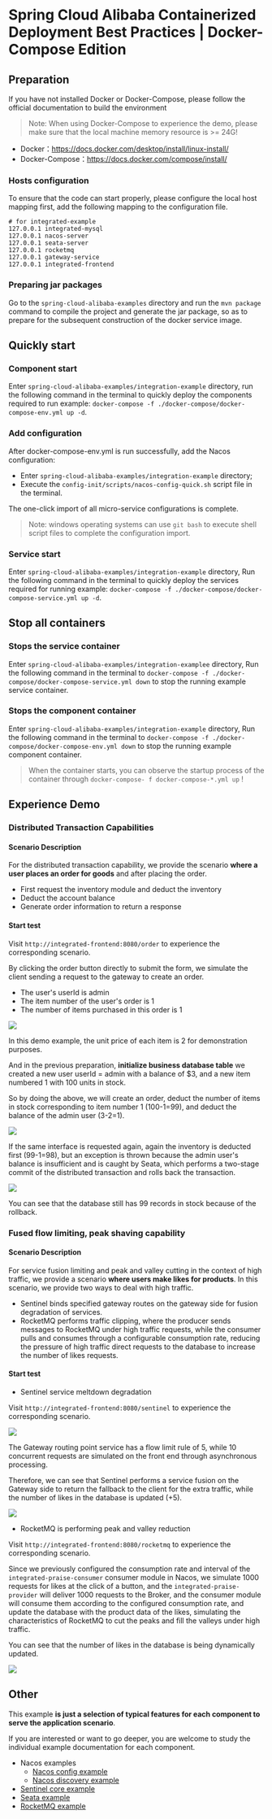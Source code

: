 # Spring Cloud Alibaba Containerized Deployment Best Practices | Docker-Compose Edition

## Preparation

If you have not installed Docker or Docker-Compose, please follow the official documentation to build the environment

> Note: When using Docker-Compose to experience the demo, please make sure that the local machine memory resource is >= 24G!

- Docker：https://docs.docker.com/desktop/install/linux-install/
- Docker-Compose：https://docs.docker.com/compose/install/

### Hosts configuration

To ensure that the code can start properly, please configure the local host mapping first, add the following mapping to the configuration file.

```shell
# for integrated-example
127.0.0.1 integrated-mysql
127.0.0.1 nacos-server
127.0.0.1 seata-server
127.0.0.1 rocketmq
127.0.0.1 gateway-service
127.0.0.1 integrated-frontend
```

### Preparing jar packages

Go to the `spring-cloud-alibaba-examples` directory and run the `mvn package` command to compile the project and generate the jar package, so as to prepare for the subsequent construction of the docker service image.

## Quickly start 

### Component start

Enter `spring-cloud-alibaba-examples/integration-example` directory, run the following command in the terminal to quickly deploy the components required to run example: `docker-compose -f ./docker-compose/docker-compose-env.yml up -d`.

### Add configuration

After docker-compose-env.yml is run successfully, add the Nacos configuration:

- Enter `spring-cloud-alibaba-examples/integration-example` directory;
- Execute the `config-init/scripts/nacos-config-quick.sh` script file in the terminal.

The one-click import of all micro-service configurations is complete.

> Note: windows operating systems can use `git bash` to execute shell script files to complete the configuration import.

### Service start

Enter `spring-cloud-alibaba-examples/integration-example` directory, Run the following command in the terminal to quickly deploy the services required for running example: `docker-compose -f ./docker-compose/docker-compose-service.yml up -d`.

## Stop all containers

### Stops the service container

Enter `spring-cloud-alibaba-examples/integration-examplee` directory, Run the following command in the terminal to `docker-compose -f ./docker-compose/docker-compose-service.yml down` to stop the running example service container.

### Stops the component container

Enter `spring-cloud-alibaba-examples/integration-example` directory, Run the following command in the terminal to `docker-compose -f ./docker-compose/docker-compose-env.yml down` to stop the running example component container.

> When the container starts, you can observe the startup process of the container through `docker-compose- f docker-compose-*.yml up` !

## Experience Demo

### Distributed Transaction Capabilities

#### Scenario Description

For the distributed transaction capability, we provide the scenario **where a user places an order for goods** and after placing the order.

- First request the inventory module and deduct the inventory
- Deduct the account balance
- Generate order information to return a response

#### Start test

Visit `http://integrated-frontend:8080/order` to experience the corresponding scenario.

By clicking the order button directly to submit the form, we simulate the client sending a request to the gateway to create an order.

- The user's userId is admin
- The item number of the user's order is 1
- The number of items purchased in this order is 1

![](https://my-img-1.oss-cn-hangzhou.aliyuncs.com/image-20221016155416524.png)

In this demo example, the unit price of each item is 2 for demonstration purposes.

And in the previous preparation, **initialize business database table** we created a new user userId = admin with a balance of $3, and a new item numbered 1 with 100 units in stock.

So by doing the above, we will create an order, deduct the number of items in stock corresponding to item number 1 (100-1=99), and deduct the balance of the admin user (3-2=1).

![](https://my-img-1.oss-cn-hangzhou.aliyuncs.com/image-20221016155429801.png)

If the same interface is requested again, again the inventory is deducted first (99-1=98), but an exception is thrown because the admin user's balance is insufficient and is caught by Seata, which performs a two-stage commit of the distributed transaction and rolls back the transaction.

![](https://my-img-1.oss-cn-hangzhou.aliyuncs.com/image-20221016155436112.png)

You can see that the database still has 99 records in stock because of the rollback.

### Fused flow limiting, peak shaving capability

#### Scenario Description

For service fusion limiting and peak and valley cutting in the context of high traffic, we provide a scenario **where users make likes for products**. In this scenario, we provide two ways to deal with high traffic.

- Sentinel binds specified gateway routes on the gateway side for fusion degradation of services.
- RocketMQ performs traffic clipping, where the producer sends messages to RocketMQ under high traffic requests, while the consumer pulls and consumes through a configurable consumption rate, reducing the pressure of high traffic direct requests to the database to increase the number of likes requests.

#### Start test

- Sentinel service meltdown degradation

Visit `http://integrated-frontend:8080/sentinel` to experience the corresponding scenario.

![](https://my-img-1.oss-cn-hangzhou.aliyuncs.com/image-20221016155501290.png)

The Gateway routing point service has a flow limit rule of 5, while 10 concurrent requests are simulated on the front end through asynchronous processing.

Therefore, we can see that Sentinel performs a service fusion on the Gateway side to return the fallback to the client for the extra traffic, while the number of likes in the database is updated (+5).

![](https://my-img-1.oss-cn-hangzhou.aliyuncs.com/image-20220914155755103.png)

- RocketMQ is performing peak and valley reduction

Visit `http://integrated-frontend:8080/rocketmq` to experience the corresponding scenario.

Since we previously configured the consumption rate and interval of the `integrated-praise-consumer` consumer module in Nacos, we simulate 1000 requests for likes at the click of a button, and the `integrated-praise-provider`
will deliver 1000 requests to the Broker, and the consumer module will consume them according to the configured consumption rate, and update the database with the product data of the likes, simulating the characteristics of RocketMQ to cut the peaks and fill the valleys under high traffic.

You can see that the number of likes in the database is being dynamically updated.

![](https://my-img-1.oss-cn-hangzhou.aliyuncs.com/image-20221016173604059.png)

## Other

This example **is just a selection of typical features for each component to serve the application scenario**.

If you are interested or want to go deeper, you are welcome to study the individual example documentation for each component.

- Nacos examples
    - [Nacos config example](../../../nacos-example/readme.md)
    - [Nacos discovery example](../../../nacos-example/readme.md)
- [Sentinel core example](../../../sentinel-example/sentinel-core-example/readme.md)
- [Seata example](../../../seata-example/readme.md)
- [RocketMQ example](../../../rocketmq-example/readme.md)
